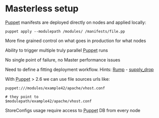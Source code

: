      
     
           
       
<h1>Masterless setup</h1>
       
                            
<p><abbr title="Puppet automation tool">Puppet</abbr> manifests are deployed directly on nodes and applied locally:</p> 
<pre class=" code"><code><span class="java_plain">puppet&nbsp;apply&nbsp;</span><span class="java_operator">--</span><span class="java_plain">modulepath&nbsp;</span><span class="java_operator">/</span><span class="java_plain">modules</span><span class="java_operator">/</span><span class="java_plain">&nbsp;</span><span class="java_operator">/</span><span class="java_plain">manifests</span><span class="java_operator">/</span><span class="java_plain">file</span><span class="java_separator">.</span><span class="java_plain">pp</span></code></pre>
<p>More fine grained control on what goes in production for what nodes</p>
<p>Ability to trigger multiple truly parallel <abbr title="Puppet automation tool">Puppet</abbr> runs</p>
<p>No single point of failure, no Master performance issues</p>
<p>Need to define a fitting deployment workflow. Hints: <a href="https://github.com/railsmachine/rump">Rump</a> - <a href="https://github.com/pitluga/supply_drop">supply_drop</a></p>
<p>With <abbr title="Puppet automation tool">Puppet</abbr> &gt; 2.6 we can use file sources urls like:</p> 
<pre class=" code"><code><span class="java_plain">puppet</span><span class="java_operator">:</span><span class="java_comment">///modules/example42/apache/vhost.conf</span>
<span class="java_plain"></span>
<span class="java_plain">#&nbsp;they&nbsp;point&nbsp;to</span>
<span class="java_plain">$modulepath</span><span class="java_operator">/</span><span class="java_plain">example42</span><span class="java_operator">/</span><span class="java_plain">apache</span><span class="java_operator">/</span><span class="java_plain">vhost</span><span class="java_separator">.</span><span class="java_plain">conf</span></code></pre>
<p>StoreConfigs usage require access to <abbr title="Puppet automation tool">Puppet</abbr> DB from every node</p>
     
